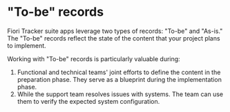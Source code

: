 # "To-be" records

Fiori Tracker suite apps leverage two types of records: "To-be" and "As-is." The "To-be" records reflect the state of the content that your project plans to implement.
 
Working with "To-be" records is particularly valuable during:

1. Functional and technical teams' joint efforts to define the content in the preparation phase. They serve as a blueprint during the implementation phase. 
2. While the support team resolves issues with systems. The team can use them to verify the expected system configuration.